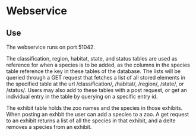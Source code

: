 # Webservice

## Use

The webservice runs on port 51042.

The classification, region, habitat, state, and status tables are used as
reference for when a species is to be added, as the columns in the species
table reference the key in these tables of the database. The lists will be
queried through a GET request that fetches a list of all stored elements in the
specified table at the url /classification/, /habitat/, /region/, /state/, or
/status/. Users may also add to these tables with a post request, or get an
individual entry in the table by querying on a specific entry id.

The exhibit table holds the zoo names and the species in those exhibits.
When posting an exhbit the user can add a species to a zoo. A get request to 
an exhibit returns a list of all the species in that exhibit, and a delte 
removes a species from an exhibit.

